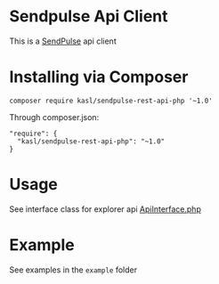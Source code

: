 # Sendpulse Api Client

This is a [SendPulse](https://sendpulse.com/) api client

# Installing via Composer

```
composer require kasl/sendpulse-rest-api-php '~1.0'
```

Through composer.json:
```
"require": {
  "kasl/sendpulse-rest-api-php": "~1.0"
}
```

# Usage

See interface class for explorer api [ApiInterface.php](https://github.com/kasl/sendpulse-rest-api-php/blob/master/src/ApiInterface.php)

# Example

See examples in the `example` folder
